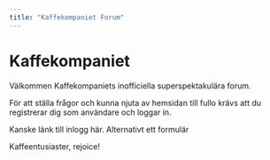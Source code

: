 ```yaml
---
title: "Kaffekompaniet Forum"
---
```


Kaffekompaniet
============================

Välkommen Kaffekompaniets inofficiella superspektakulära forum.

För att ställa frågor och kunna njuta av hemsidan till fullo krävs att du registrerar dig som användare och loggar in.

Kanske länk till inlogg här. Alternativt ett formulär

Kaffeentusiaster, rejoice!

